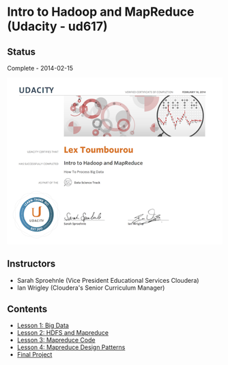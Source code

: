 # Intro to Hadoop and MapReduce (Udacity - ud617)

## Status

Complete - 2014-02-15

<img src="./images/cert_of_completion.png"></img>

## Instructors

* Sarah Sproehnle (Vice President Educational Services Cloudera)
* Ian Wrigley (Cloudera's Senior Curriculum Manager)

## Contents

* [Lesson 1: Big Data](lesson-1-big-data.md)
* [Lesson 2: HDFS and Mapreduce](lesson-2-hdfs-and-mapreduce.md)
* [Lesson 3: Mapreduce Code](lesson-3-mapreduce-code.md)
* [Lesson 4: Mapreduce Design Patterns](lesson-4-mapreduce-design-patterns.md)
* [Final Project](project-submission-extra.md)
